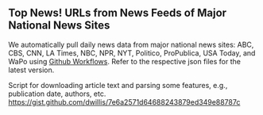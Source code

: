 ## Top News! URLs from News Feeds of Major National News Sites

We automatically pull daily news data from major national news sites: ABC,  CBS, CNN, LA Times, NBC, NPR, NYT, Politico, ProPublica, USA Today, and WaPo using [Github Workflows](https://github.com/notnews/top_news/tree/main/.github/workflows). Refer to the respective json files for the latest version.

Script for downloading article text and parsing some features, e.g., publication date, authors, etc. https://gist.github.com/dwillis/7e6a2571d64688243879ed349e88787c
